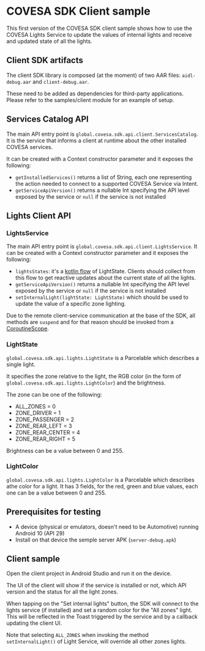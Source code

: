 # COVESA SDK Client sample

This first version of the COVESA SDK client sample shows how to use the COVESA Lights Service to update the values of internal lights and receive and updated state of all the lights.

## Client SDK artifacts
The client SDK library is composed (at the moment) of two AAR files: `aidl-debug.aar` and `client-debug.aar`.

These need to be added as dependencies for third-party applications. Please refer to the samples/client module for an example of setup.

## Services Catalog API
The main API entry point is `global.covesa.sdk.api.client.ServicesCatalog`. 
It is the service that informs a client at runtime about the other installed COVESA services.

It can be created with a Context constructor parameter and it exposes the following:
- `getInstalledServices()` returns a list of String, each one representing the action needed to connect to a supported COVESA Service via Intent.
- `getServiceApiVersion()` returns a nullable Int specifying the API level exposed by the service or `null` if the service is not installed

## Lights Client API

### LightsService
The main API entry point is `global.covesa.sdk.api.client.LightsService`. 
It can be created with a Context constructor parameter and it exposes the following:

- `lightsStates`: it's a [kotlin flow](https://kotlinlang.org/docs/flow.html) of LightState. Clients should collect from this flow to get reactive updates about the current state of all the lights.
- `getServiceApiVersion()` returns a nullable Int specifying the API level exposed by the service or `null` if the service is not installed
- `setInternalLight(lightState: LightState)` which should be used to update the value of a specific zone lighting.

Due to the remote client-service communication at the base of the SDK, all methods are `suspend` and for that reason should be invoked from a [CoroutineScope](https://kotlinlang.org/docs/composing-suspending-functions.html).

### LightState
`global.covesa.sdk.api.lights.LightState` is a Parcelable which describes a single light.

It specifies the zone relative to the light, the RGB color (in the form of `global.covesa.sdk.api.lights.LightColor`) and the brightness.

The zone can be one of the following:

- ALL_ZONES = 0
- ZONE_DRIVER = 1
- ZONE_PASSENGER = 2
- ZONE_REAR_LEFT = 3
- ZONE_REAR_CENTER = 4
- ZONE_REAR_RIGHT = 5

Brightness can be a value between 0 and 255.

### LightColor
`global.covesa.sdk.api.lights.LightColor` is a Parcelable which describes athe color for a light.
It has 3 fields, for the red, green and blue values, each one can be a value between 0 and 255.

## Prerequisites for testing
- A device (physical or emulators, doesn't need to be Automotive) running Android 10 (API 29)
- Install on that device the semple server APK (`server-debug.apk`)

## Client sample
Open the client project in Android Studio and run it on the device.

The UI of the client will show if the service is installed or not, which API version and the status for all the light zones.

When tapping on the "Set internal lights" button, the SDK will connect to the lights service (if installed) and set a random color for the "All zones" light.
This will be reflected in the Toast triggered by the service and by a callback updating the client UI.

Note that selecting `ALL_ZONES` when invoking the method `setInternalLight()` of Light Service, will override all other zones lights.
